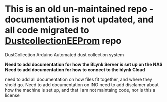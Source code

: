 # This is an old un-maintained repo - documentation is not updated, and all code migrated to [DustcollectionEEProm](https://github.com/cwiegert/DustCollectionEEPROM) repo

 DustCollection
Arduino Automated dust collection system


**Need to add documentation for how the BLynk Server is set up on the NAS
Need to add documentation for how to connect to the blynk Cloud**

need to add all documentation on how files fit together, and where they shold go.
Need to add documentation on INO
need to add disclamer about how the machine is set up, and that I am not maintaing code, nor is this a license

